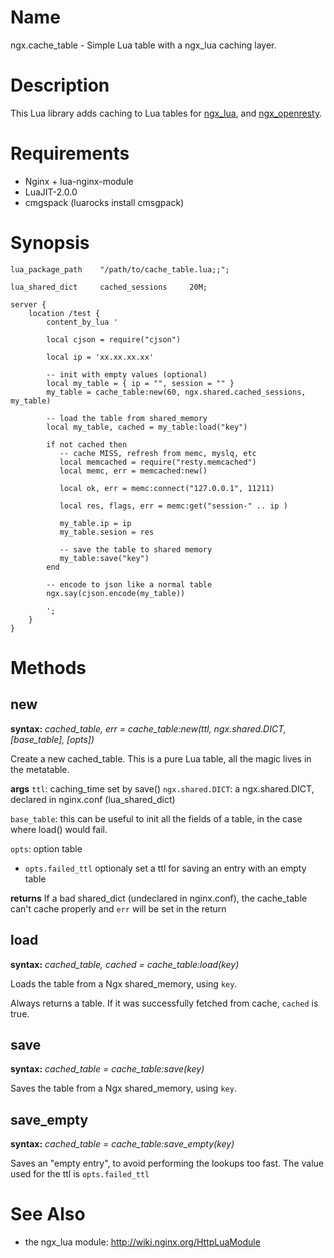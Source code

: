 Name
====

ngx.cache_table - Simple Lua table with a ngx_lua caching layer.

Description
===========

This Lua library adds caching to Lua tables for [ngx_lua](https://github.com/chaoslawful/lua-nginx-module/), and [ngx_openresty](https://github.com/agentzh/ngx_openresty).


Requirements
============
 * Nginx + lua-nginx-module
 * LuaJIT-2.0.0
 * cmgspack (luarocks install cmsgpack)


Synopsis
========

    lua_package_path    "/path/to/cache_table.lua;;";

    lua_shared_dict     cached_sessions     20M;

    server {
        location /test {
            content_by_lua '

            local cjson = require("cjson")

            local ip = 'xx.xx.xx.xx'

            -- init with empty values (optional)
            local my_table = { ip = "", session = "" }
            my_table = cache_table:new(60, ngx.shared.cached_sessions, my_table)

            -- load the table from shared_memory
            local my_table, cached = my_table:load("key")

            if not cached then
               -- cache MISS, refresh from memc, myslq, etc
               local memcached = require("resty.memcached")
               local memc, err = memcached:new()

               local ok, err = memc:connect("127.0.0.1", 11211)

               local res, flags, err = memc:get("session-" .. ip )

               my_table.ip = ip
               my_table.sesion = res

               -- save the table to shared memory
               my_table:save("key")
            end

            -- encode to json like a normal table
            ngx.say(cjson.encode(my_table))

            ';
        }
    }


Methods
=======

new
---
**syntax:** *cached_table, err = cache_table:new(ttl, ngx.shared.DICT, [base_table], [opts])*

Create a new cached_table.
This is a pure Lua table, all the magic lives in the metatable.

**args**
`ttl`: caching_time set by save()
`ngx.shared.DICT`: a ngx.shared.DICT, declared in nginx.conf (lua_shared_dict)

`base_table`: this can be useful to init all the fields of a table, in the case where load() would fail.

`opts`: option table

* `opts.failed_ttl`
    optionaly set a ttl for saving an entry with an empty table

**returns**
If a bad shared_dict (undeclared in nginx.conf), the cache_table can't cache properly
and `err` will be set in the return


load
----
**syntax:** *cached_table, cached = cache_table:load(key)*

Loads the table from a Ngx shared_memory, using `key`.

Always returns a table. If it was successfully fetched from cache,
`cached` is true.


save
----
**syntax:** *cached_table = cache_table:save(key)*

Saves the table from a Ngx shared_memory, using `key`.


save_empty
----------
**syntax:** *cached_table = cache_table:save_empty(key)*

Saves an "empty entry", to avoid performing the lookups too fast.
The value used for the ttl is `opts.failed_ttl`


See Also
========
* the ngx_lua module: http://wiki.nginx.org/HttpLuaModule

